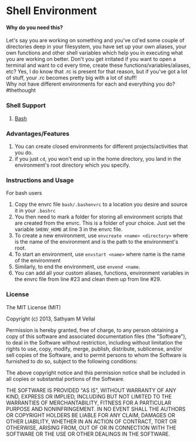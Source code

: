 Shell Environment
=================

#### Why do you need this?

Let's say you are working on something and you've cd'ed some couple of directories deep in your filesystem, you have set up your own aliases, your own functions and other shell variables which help you in executing what you are working on better. Don't you get irritated if you want to open a terminal and want to cd every time, create these functions/variables/aliases, etc? Yes, I do know that .rc is present for that reason, but if you've got a lot of stuff, your .rc becomes pretty big with a lot of stuff!  
Why not have different environments for each and everything you do? #thethought

### Shell Support

1. [Bash](https://github.com/sathyamvellal/shenv/tree/master/bash/)


### Advantages/Features

1. You can create closed environments for different projects/activities that you do.
2. if you just `cd`, you won't end up in the home directory, you land in the environment's root directory which you specify. 

### Instructions and Usage

For bash users

1. Copy the envrc file `bash/.bashenvrc` to a location you desire and source it in your `.bashrc`
2. You then need to mark a folder for storing all environment scripts that are created from the envrc. This is a folder of your choice. Just set the variable `SHENV_HOME` at line 3 in the envrc file.
3. To create a new environment, use `envcreate <name> <directory>` where <name> is the name of the environment and <directory> is the path to the environment's root.
4. To start an environment, use `envstart <name>` where name is the name of the environment
5. Similarly, to end the environment, use `envend <name`. 
6. You can add all your custom aliases, functions, environment variables in the envrc file from line #23 and clean them up from line #29.

### License

The MIT License (MIT)

Copyright (c) 2013, Sathyam M Vellal

Permission is hereby granted, free of charge, to any person obtaining a copy
of this software and associated documentation files (the "Software"), to deal
in the Software without restriction, including without limitation the rights
to use, copy, modify, merge, publish, distribute, sublicense, and/or sell
copies of the Software, and to permit persons to whom the Software is
furnished to do so, subject to the following conditions:

The above copyright notice and this permission notice shall be included in
all copies or substantial portions of the Software.

THE SOFTWARE IS PROVIDED "AS IS", WITHOUT WARRANTY OF ANY KIND, EXPRESS OR
IMPLIED, INCLUDING BUT NOT LIMITED TO THE WARRANTIES OF MERCHANTABILITY,
FITNESS FOR A PARTICULAR PURPOSE AND NONINFRINGEMENT. IN NO EVENT SHALL THE
AUTHORS OR COPYRIGHT HOLDERS BE LIABLE FOR ANY CLAIM, DAMAGES OR OTHER
LIABILITY, WHETHER IN AN ACTION OF CONTRACT, TORT OR OTHERWISE, ARISING FROM,
OUT OF OR IN CONNECTION WITH THE SOFTWARE OR THE USE OR OTHER DEALINGS IN
THE SOFTWARE.